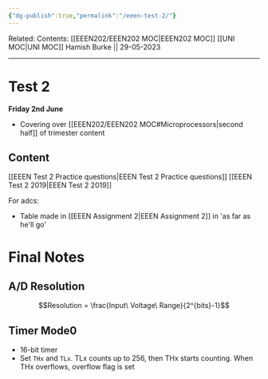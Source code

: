 ```yaml
---
{"dg-publish":true,"permalink":"/eeen-test-2/"}
---
```


Related: 
Contents: [[EEEN202/EEEN202 MOC\|EEEN202 MOC]]
[[UNI MOC\|UNI MOC]]
Hamish Burke || 29-05-2023
***

# Test 2

**Friday 2nd June**

- Covering over [[EEEN202/EEEN202 MOC#Microprocessors\|second half]] of trimester content 

## Content

[[EEEN Test 2 Practice questions\|EEEN Test 2 Practice questions]]
[[EEEN Test 2 2019\|EEEN Test 2 2019]]

For adcs:
- Table made in [[EEEN Assignment 2\|EEEN Assignment 2]] in 'as far as he'll go'

# Final Notes

## A/D Resolution

$$Resolution = \frac{Input\ Voltage\ Range}{2^{bits}-1}$$


## Timer Mode0 

- 16-bit timer
- Set `THx` and `TLx`. TLx counts up to 256, then THx starts counting. When THx overflows, overflow flag is set


